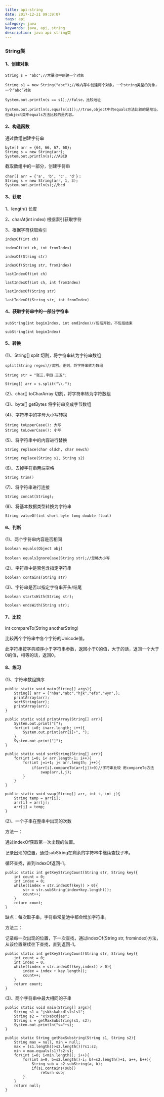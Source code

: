 ```yaml
---
title: api-string
date: 2017-12-21 09:39:07
tags: api
category: java
keywords: java, api, string
description: java api string类
---
```


### String类

#### 1、创建对象

	String s = "abc";//常量池中创建一个对象

	String s1 = new String("abc");//堆内存中创建两个对象，一个string类型的对象，一个“abc”对象

	System.out.println(s == s1);//false，比较地址

	System.out.println(s.equals(s1));//true,object中的equals方法比较的是地址，但object类中equals方法比较的是内容。

#### 2、构造函数

通过数组创建字符串

	byte[] arr = {64, 66, 67, 68};
	String s = new String(arr);
	System.out.println(s);//ABCD


截取数组中的一部分，创建字符串

	char[] arr = {'a', 'b', 'c', 'd'}；
	String s = new String(arr, 1, 3);
	System.out.println(s);//bcd

#### 3、获取

1、length() 长度

2、charAt(int index) 根据索引获取字符

3、根据字符获取索引

	indexOf(int ch) 
	
	indexOf(int ch, int fromIndex)
	
	indexOf(String str)
	
	indexOf(String str, fromIndex)
	
	lastIndexOf(int ch)
	
	lastIndexOf(int ch, int fromIndex)
	
	lastIndexOf(String str)
	
	lastIndexOf(String str, int fromIndex)

#### 4、获取字符串中的一部分字符串

	subString(int beginIndex, int endIndex)//包括开始，不包括结束
	
	subString(int beginIndex)

#### 5、转换

(1)、String[] split 切割，将字符串转为字符串数组
	
	split(String regex)//切割，正则，将字符串转为数组
	
	String str = "张三.李四.王五";
	
	String[] arr = s.split("\\.");
	
(2)、char[] toCharArray 切割，将字符串转为字符数组
	
(3)、byte[] getBytes 将字符串变成字节数组

(4)、字符串中的字母大小写转换

	String toUpperCase(): 大写
	String toLowerCase(): 小写
	
(5)、将字符串中的内容进行替换

	String replace(char oldch, char newch)
	
	String replace(String s1, String s2)

(6)、去掉字符串两端空格

	String trim()
	
(7)、将字符串进行连接

	String concat(String);

(8)、将基本数据类型转换为字符串

	String valueOf(int short byte long double float)
	
#### 6、判断

(1)、两个字符串内容是否相同

	boolean equals(Object obj)
	
	boolean equalsIgnoreCase(String str);//忽略大小写

(2)、字符串中是否包含指定字符串

	boolean contains(String str)

(3)、字符串是否以指定字符串开头/结尾

	boolean startsWith(String str);
	
	boolean endsWith(String str);
	
#### 7、比较

int compareTo(String anotherString)

比较两个字符串中各个字符的Unicode值。

此字符串按字典顺序小于字符串参数，返回小于0的值，大于的话，返回一个大于0的值，相等的话，返回0。

#### 8、练习

(1)、字符串数组排序

	public static void main(String[] args){
		String[] arr = {"nba","abc","hjk","efs","wyn",};
		printArray(arr);
		sortString(arr);
		printArray(arr);
	}
	
	public static void printArray(String[] arr){
		System.out.print("[");
		for(int i=0; i<arr.length; i++){
			System.out.print(arr[i]+", ");
		}
		System.out.print("]");
	}
	
	public static void sortString(String[] arr){
		for(int i=0; i< arr.length-1; i++){
			for(int j=i+1; j< arr.length; j++){
				if(arr[i].compareTo(arr[j])>0)//字符串比较 用compareTo方法
					swap(arr,i,j);
			}
		}
	}
	
	public static void swap(String[] arr, int i, int j){
		String temp = arr[i];
		arr[i] = arr[j];
		arr[j] = temp;	
	}

(2)、一个子串在整串中出现的次数

方法一：

通过indexOf获取第一次出现的位置。

记录出现的位置，通过subString在剩余的字符串中继续查找子串。

循环查找，直到indexOf返回-1。

	public static int getKeyStringCount(String str, String key){
		int count = 0;
		int index = 0;
		while((index = str.indexOf(key)) > 0){
			str = str.subString(index+key.length());
			count++;
		}
		return count;
	}
	
缺点：每次取子串，字符串常量池中都会增加字符串。

方法二：

记录每一次出现的位置，下一次查找，通过indexOf(String str, fromindex)方法，从该位置继续往下查找，直到返回-1。
	
	public static int getKeyStringCount(String str, String key){
		int count = 0;
		int index = 0;
		while((index = str.indexOf(key,index)) > 0){
			index = index + key.length();
			count++;
		}
		return count;
	}

(3)、两个字符串中最大相同的子串

	public static void main(String[] args){
		String s1 = "jskkskabcdlslslsl";
		String s2 = "xjxabcdjas";
		String s = getMaxSubstring(s1, s2);
		System.out.println("s="+s);
	}
	
	public static String getMaxSubstring(String s1, String s2){
		String max = null, min = null;
		max = (s1.length()>s2.length())?s1:s2;
		min = max.equals(s1)?s2:s1;
		for(int i=0; i<min.length(); i++){
			for(int a=0, b=s2.length()-i; b!=s2.length()+1, a++, b++){
				String sub = s2.subString(a, b);
				if(s1.contains(sub))
					return sub;
			}
		}
		return null;
	}
	